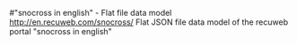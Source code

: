 #"snocross in english" - Flat file data model
http://en.recuweb.com/snocross/
Flat JSON file data model of the recuweb portal "snocross in english"
